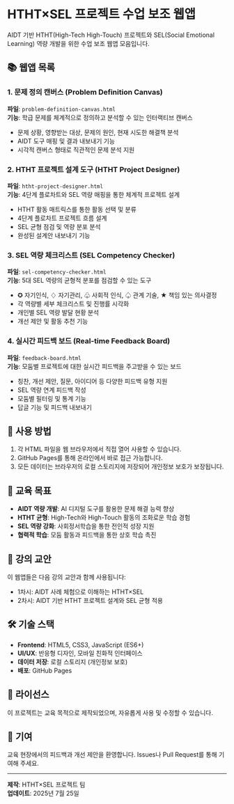 # HTHT×SEL 프로젝트 수업 보조 웹앱

AIDT 기반 HTHT(High-Tech High-Touch) 프로젝트와 SEL(Social Emotional Learning) 역량 개발을 위한 수업 보조 웹앱 모음입니다.

## 📚 웹앱 목록

### 1. 문제 정의 캔버스 (Problem Definition Canvas)
**파일**: `problem-definition-canvas.html`  
**기능**: 학급 문제를 체계적으로 정의하고 분석할 수 있는 인터랙티브 캔버스
- 문제 상황, 영향받는 대상, 문제의 원인, 현재 시도한 해결책 분석
- AIDT 도구 매핑 및 결과 내보내기 기능
- 시각적 캔버스 형태로 직관적인 문제 분석 지원

### 2. HTHT 프로젝트 설계 도구 (HTHT Project Designer)
**파일**: `htht-project-designer.html`  
**기능**: 4단계 플로차트와 SEL 역량 매핑을 통한 체계적 프로젝트 설계
- HTHT 활동 매트릭스를 통한 활동 선택 및 분류
- 4단계 플로차트 프로젝트 흐름 설계
- SEL 균형 점검 및 역량 분포 분석
- 완성된 설계안 내보내기 기능

### 3. SEL 역량 체크리스트 (SEL Competency Checker)
**파일**: `sel-competency-checker.html`  
**기능**: 5대 SEL 역량의 균형적 분포를 점검할 수 있는 도구
- ✪ 자기인식, ♢ 자기관리, ♧ 사회적 인식, ♤ 관계 기술, ★ 책임 있는 의사결정
- 각 역량별 세부 체크리스트 및 진행률 시각화
- 개인별 SEL 역량 발달 현황 분석
- 개선 제안 및 활동 추천 기능

### 4. 실시간 피드백 보드 (Real-time Feedback Board)
**파일**: `feedback-board.html`  
**기능**: 모둠별 프로젝트에 대한 실시간 피드백을 주고받을 수 있는 보드
- 칭찬, 개선 제안, 질문, 아이디어 등 다양한 피드백 유형 지원
- SEL 역량 연계 피드백 작성
- 모둠별 필터링 및 통계 기능
- 답글 기능 및 피드백 내보내기

## 🚀 사용 방법

1. 각 HTML 파일을 웹 브라우저에서 직접 열어 사용할 수 있습니다.
2. GitHub Pages를 통해 온라인에서 바로 접근 가능합니다.
3. 모든 데이터는 브라우저의 로컬 스토리지에 저장되어 개인정보 보호가 보장됩니다.

## 🎯 교육 목표

- **AIDT 역량 개발**: AI 디지털 도구를 활용한 문제 해결 능력 향상
- **HTHT 균형**: High-Tech와 High-Touch 활동의 조화로운 학습 경험
- **SEL 역량 강화**: 사회정서학습을 통한 전인적 성장 지원
- **협력적 학습**: 모둠 활동과 피드백을 통한 상호 학습 촉진

## 📖 강의 교안

이 웹앱들은 다음 강의 교안과 함께 사용됩니다:
- 1차시: AIDT 사례 체험으로 이해하는 HTHT×SEL
- 2차시: AIDT 기반 HTHT 프로젝트 설계와 SEL 균형 적용

## 🛠 기술 스택

- **Frontend**: HTML5, CSS3, JavaScript (ES6+)
- **UI/UX**: 반응형 디자인, 모바일 친화적 인터페이스
- **데이터 저장**: 로컬 스토리지 (개인정보 보호)
- **배포**: GitHub Pages

## 📝 라이선스

이 프로젝트는 교육 목적으로 제작되었으며, 자유롭게 사용 및 수정할 수 있습니다.

## 👥 기여

교육 현장에서의 피드백과 개선 제안을 환영합니다. Issues나 Pull Request를 통해 기여해 주세요.

---

**제작**: HTHT×SEL 프로젝트 팀  
**업데이트**: 2025년 7월 25일


